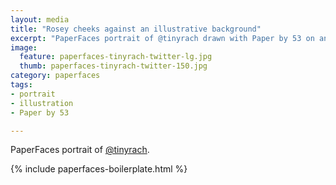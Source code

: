 ```yaml
---
layout: media
title: "Rosey cheeks against an illustrative background"
excerpt: "PaperFaces portrait of @tinyrach drawn with Paper by 53 on an iPad."
image: 
  feature: paperfaces-tinyrach-twitter-lg.jpg
  thumb: paperfaces-tinyrach-twitter-150.jpg
category: paperfaces
tags: 
- portrait
- illustration
- Paper by 53

---
```


PaperFaces portrait of [@tinyrach](http://twitter.com/tinyrach).

{% include paperfaces-boilerplate.html %}